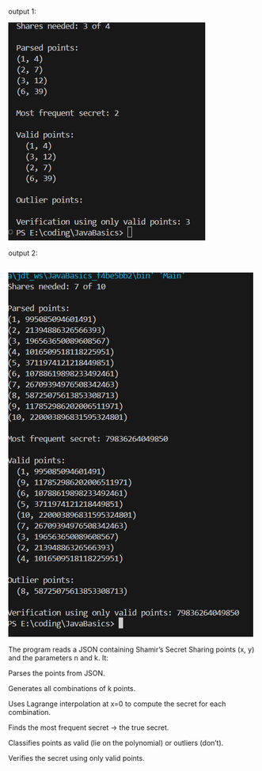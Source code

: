 output 1:
<br/>

<img src="./output1.png"/>

output 2:

<br/>
<img src="./output2.png"/>


The program reads a JSON containing Shamir’s Secret Sharing points (x, y) and the parameters n and k. It:

Parses the points from JSON.

Generates all combinations of k points.

Uses Lagrange interpolation at x=0 to compute the secret for each combination.

Finds the most frequent secret → the true secret.

Classifies points as valid (lie on the polynomial) or outliers (don’t).

Verifies the secret using only valid points.
